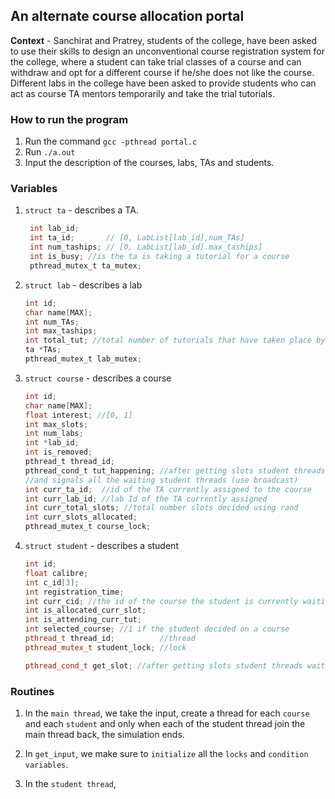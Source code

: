 ## An alternate course allocation portal

**Context** - Sanchirat and Pratrey, students of the college, have been asked to use their skills to design an unconventional course registration system for the college, where a student can take trial classes of a course and can withdraw and opt for a different course if he/she does not like the course. Different labs in the college have been asked to provide students who can act as course TA mentors temporarily and take the trial tutorials.

### How to run the program
1. Run the command `gcc -pthread portal.c` 
2. Run `./a.out`
3. Input the description of the courses, labs, TAs and students. 

### Variables

1. `struct ta` - describes a TA.
   ```c
    int lab_id;
    int ta_id;       // [0, LabList[lab_id],num_TAs]
    int num_taships; // [0, LabList[lab_id].max_taships]
    int is_busy; //is the ta is taking a tutorial for a course
    pthread_mutex_t ta_mutex;
   ````
2. `struct lab` - describes a lab
    ```c
    int id;
    char name[MAX];
    int num_TAs;
    int max_taships;
    int total_tut; //total number of tutorials that have taken place by the TAs of this lab
    ta *TAs;
    pthread_mutex_t lab_mutex;
    ````
3. `struct course` - describes a course
    ```c
    int id;
    char name[MAX];
    float interest; //[0, 1]
    int max_slots;
    int num_labs;
    int *lab_id;
    int is_removed;
    pthread_t thread_id;
    pthread_cond_t tut_happening; //after getting slots student threads wait in tut-happening until the course thread finds a TA
    //and signals all the waiting student threads (use broadcast)
    int curr_ta_id;  //id of the TA currently assigned to the course
    int curr_lab_id; //lab Id of the TA currently assigned
    int curr_total_slots; //total number slots decided using rand
    int curr_slots_allocated;
    pthread_mutex_t course_lock;
    ````
4. `struct student` - describes a student
    ```cpp
    int id;
    float calibre;
    int c_id[3];
    int registration_time;
    int curr_cid; //the id of the course the student is currently waiting on to get slots
    int is_allocated_curr_slot;
    int is_attending_curr_tut;
    int selected_course; //1 if the student decided on a course
    pthread_t thread_id;          //thread
    pthread_mutex_t student_lock; //lock

    pthread_cond_t get_slot; //after getting slots student threads wait in tut-happening until the course thread finds a TA and signals all the waiting student threads (use broadcast)

    ````

### Routines
1. In the `main thread`, we take the input, create a thread for each `course` and each `student` and only when each of the student thread join the main thread back, the simulation ends.

2. In `get_input`, we make sure to `initialize` all the `locks` and `condition variables`.

2. In the `student thread`, 